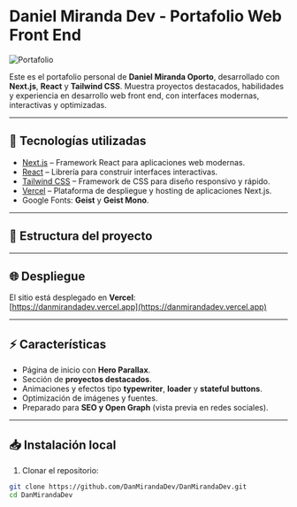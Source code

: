 # Daniel Miranda Dev - Portafolio Web Front End

![Portafolio](<img width="1904" height="915" alt="portafolios png" src="https://github.com/user-attachments/assets/8ef70b09-1140-41e3-8ba1-3cc0340bddb8" />
)

Este es el portafolio personal de **Daniel Miranda Oporto**, desarrollado con **Next.js**, **React** y **Tailwind CSS**. Muestra proyectos destacados, habilidades y experiencia en desarrollo web front end, con interfaces modernas, interactivas y optimizadas.

---

## 🚀 Tecnologías utilizadas

- [Next.js](https://nextjs.org/) – Framework React para aplicaciones web modernas.
- [React](https://reactjs.org/) – Librería para construir interfaces interactivas.
- [Tailwind CSS](https://tailwindcss.com/) – Framework de CSS para diseño responsivo y rápido.
- [Vercel](https://vercel.com/) – Plataforma de despliegue y hosting de aplicaciones Next.js.
- Google Fonts: **Geist** y **Geist Mono**.

---

## 📂 Estructura del proyecto




---

## 🌐 Despliegue

El sitio está desplegado en **Vercel**:  
[https://danmirandadev.vercel.app](https://danmirandadev.vercel.app)

---

## ⚡ Características

- Página de inicio con **Hero Parallax**.
- Sección de **proyectos destacados**.
- Animaciones y efectos tipo **typewriter**, **loader** y **stateful buttons**.
- Optimización de imágenes y fuentes.
- Preparado para **SEO y Open Graph** (vista previa en redes sociales).

---

## 📥 Instalación local

1. Clonar el repositorio:

```bash
git clone https://github.com/DanMirandaDev/DanMirandaDev.git
cd DanMirandaDev


